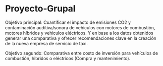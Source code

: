 # Proyecto-Grupal

Objetivo principal: Cuantificar el impacto de emisiones CO2 y contaminación auditiva/sonora de vehiculos con motores de combustión, motores híbridos y vehículos eléctricos. Y en base a los datos obtenidos generar una comparativa y ofrecer recomendaciones clave en la creación de la nueva empresa de servicio de taxi.

Objetivo segundo: Comparativa entre costo de inversión para vehículos de combustión, hibridos o eléctricos (Compra y mantenimiento).
